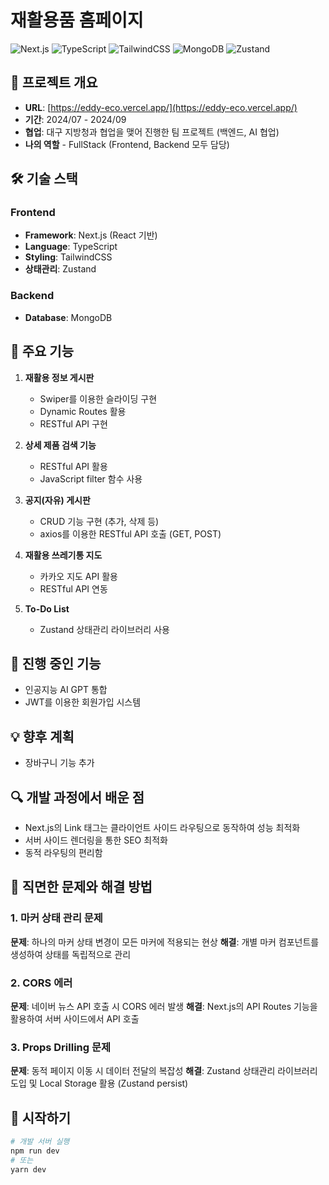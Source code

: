 # 재활용품 홈페이지

![Next.js](https://img.shields.io/badge/next.js-000000?style=for-the-badge&logo=nextdotjs&logoColor=white)
![TypeScript](https://img.shields.io/badge/typescript-%23007ACC.svg?style=for-the-badge&logo=typescript&logoColor=white)
![TailwindCSS](https://img.shields.io/badge/tailwindcss-%2338B2AC.svg?style=for-the-badge&logo=tailwind-css&logoColor=white)
![MongoDB](https://img.shields.io/badge/MongoDB-%234ea94b.svg?style=for-the-badge&logo=mongodb&logoColor=white)
![Zustand](https://img.shields.io/badge/zustand-%2320232a.svg?style=for-the-badge&logo=react&logoColor=%2361DAFB)

## 📌 프로젝트 개요

- **URL**: [https://eddy-eco.vercel.app/](https://eddy-eco.vercel.app/)
- **기간**: 2024/07 - 2024/09
- **협업**: 대구 지방청과 협업을 맺어 진행한 팀 프로젝트 (백엔드, AI 협업)
- **나의 역할** - FullStack (Frontend, Backend 모두 담당)

## 🛠 기술 스택

### Frontend
- **Framework**: Next.js (React 기반)
- **Language**: TypeScript
- **Styling**: TailwindCSS
- **상태관리**: Zustand

### Backend
- **Database**: MongoDB

## 🌟 주요 기능

1. **재활용 정보 게시판**
   - Swiper를 이용한 슬라이딩 구현
   - Dynamic Routes 활용
   - RESTful API 구현

2. **상세 제품 검색 기능**
   - RESTful API 활용
   - JavaScript filter 함수 사용

3. **공지(자유) 게시판**
   - CRUD 기능 구현 (추가, 삭제 등)
   - axios를 이용한 RESTful API 호출 (GET, POST)

4. **재활용 쓰레기통 지도**
   - 카카오 지도 API 활용
   - RESTful API 연동

5. **To-Do List**
   - Zustand 상태관리 라이브러리 사용

## 🚀 진행 중인 기능

- 인공지능 AI GPT 통합
- JWT를 이용한 회원가입 시스템

## 💡 향후 계획

- 장바구니 기능 추가

## 🔍 개발 과정에서 배운 점

- Next.js의 Link 태그는 클라이언트 사이드 라우팅으로 동작하여 성능 최적화
- 서버 사이드 렌더링을 통한 SEO 최적화
- 동적 라우팅의 편리함

## 🚧 직면한 문제와 해결 방법

### 1. 마커 상태 관리 문제

**문제**: 하나의 마커 상태 변경이 모든 마커에 적용되는 현상
**해결**: 개별 마커 컴포넌트를 생성하여 상태를 독립적으로 관리

### 2. CORS 에러

**문제**: 네이버 뉴스 API 호출 시 CORS 에러 발생
**해결**: Next.js의 API Routes 기능을 활용하여 서버 사이드에서 API 호출

### 3. Props Drilling 문제

**문제**: 동적 페이지 이동 시 데이터 전달의 복잡성
**해결**: Zustand 상태관리 라이브러리 도입 및 Local Storage 활용 (Zustand persist)

## 🏁 시작하기

```bash
# 개발 서버 실행
npm run dev
# 또는
yarn dev
